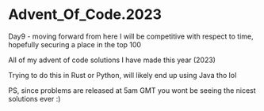 # Advent_Of_Code.2023
Day9 - moving forward from here I will be competitive with respect to time, hopefully securing a place in the top 100

All of my advent of code solutions I have made this year (2023)

Trying to do this in Rust or Python, will likely end up using Java tho lol

PS, since problems are released at 5am GMT you wont be seeing the nicest solutions ever :)
